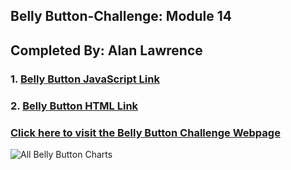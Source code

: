## Belly Button-Challenge: Module 14 

## Completed By: Alan Lawrence

### 1. [Belly Button JavaScript Link](https://github.com/AlanBigData/belly-button-challenge/blob/main/static/js/app.js)

### 2. [Belly Button HTML Link](https://github.com/AlanBigData/belly-button-challenge/blob/main/index.html)

  ### [Click here to visit the Belly Button Challenge Webpage](https://alanbigdata.github.io/belly-button-challenge/)
  ![All Belly Button Charts](https://github.com/AlanBigData/belly-button-challenge/assets/103456718/fa2c93e1-7c7b-49ee-8337-8885ed7441c1)


